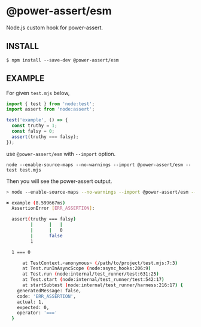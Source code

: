 @power-assert/esm
================================

Node.js custom hook for power-assert.


INSTALL
---------------------------------------

```
$ npm install --save-dev @power-assert/esm
```


EXAMPLE
---------------------------------------

For given `test.mjs` below,

```javascript
import { test } from 'node:test';
import assert from 'node:assert';

test('example', () => {
  const truthy = 1;
  const falsy = 0;
  assert(truthy === falsy);
});
```

use `@power-assert/esm` with `--import` option.

```
node --enable-source-maps --no-warnings --import @power-assert/esm --test test.mjs
```

Then you will see the power-assert output.

```sh
> node --enable-source-maps --no-warnings --import @power-assert/esm --test test.mjs

✖ example (8.599667ms)
  AssertionError [ERR_ASSERTION]:

  assert(truthy === falsy)
         |      |   |
         |      |   0
         |      false
         1

  1 === 0

      at TestContext.<anonymous> (/path/to/project/test.mjs:7:3)
      at Test.runInAsyncScope (node:async_hooks:206:9)
      at Test.run (node:internal/test_runner/test:631:25)
      at Test.start (node:internal/test_runner/test:542:17)
      at startSubtest (node:internal/test_runner/harness:216:17) {
    generatedMessage: false,
    code: 'ERR_ASSERTION',
    actual: 1,
    expected: 0,
    operator: '==='
  }
```

